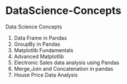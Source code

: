 # DataScience-Concepts
Data Science Concepts
1. Data Frame in Pandas 
2. GroupBy in Pandas
3. Matplotlib Fundamentals
4. Advanced Matplotlib
5. Electronic Sales data analysis using Pandas
6. Merge,Join and Concatenation in pandas
7. House Price Data Analysis
